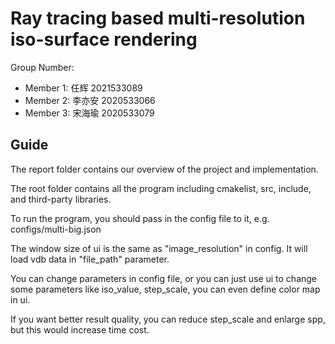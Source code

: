 # Ray tracing based multi-resolution iso-surface rendering

[//]: # (![CT ]&#40; report/images/....png &#41;)

Group Number:
* Member 1: 任辉 2021533089
* Member 2: 李亦安 2020533066
* Member 3: 宋海瑜 2020533079

## Guide

The report folder contains our overview of the project and implementation.

The root folder contains all the program including cmakelist, src, include, and third-party libraries. 

To run the program, you should pass in the config file to it, e.g. configs/multi-big.json

The window size of ui is the same as "image_resolution" in config. It will load vdb data in "file_path" parameter.

You can change parameters in config file, or you can just use ui to change some parameters like iso_value, step_scale, you can even define color map in ui.

If you want better result quality, you can reduce step_scale and enlarge spp, but this would increase time cost.
